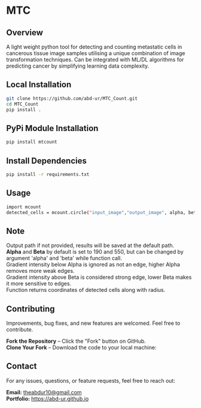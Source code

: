 # MTC 

## Overview  
A light weight python tool for detecting and counting metastatic cells in cancerous tissue image samples utilising a unique combination of image transformation techniques. Can be integrated with ML/DL algorithms for predicting cancer by simplifying learning data complexity.

##  Local Installation  
```bash
git clone https://github.com/abd-ur/MTC_Count.git
cd MTC_Count
pip install .
```
##  PyPi Module Installation  
```bash
pip install mtcount
```
## Install Dependencies
```bash
pip install -r requirements.txt
```

##  Usage 
```bash
import mcount
detected_cells = mcount.circle("input_image","output_image", alpha, beta)
```
## Note
Output path if not provided, results will be saved at the default path.  
**Alpha** and **Beta** by default is set to 190 and 550, but can be changed by argument 'alpha' and 'beta' while function call.  
Gradient intensity below Alpha is ignored as not an edge, higher Alpha removes more weak edges.  
Gradient intensity above Beta is considered strong edge, lower Beta makes it more sensitive to edges.  
Function returns coordinates of detected cells along with radius.  

## Contributing 
Improvements, bug fixes, and new features are welcomed. Feel free to contribute.

**Fork the Repository** – Click the "Fork" button on GitHub.  
**Clone Your Fork** – Download the code to your local machine:

## Contact  
For any issues, questions, or feature requests, feel free to reach out:

**Email:** theabdur10@gmail.com  
**Portfolio:** https://abd-ur.github.io  
